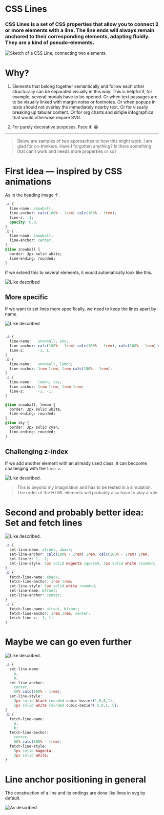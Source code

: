 # CSS Lines

### CSS Lines is a set of CSS properties that allow you to connect 2 or more elements with a line. The line ends will always remain anchored to their corresponding elements, adapting fluidly. They are a kind of pseudo-elements.

![Sketch of a CSS Line, connecting two elements.](img/v1-2-elements.png)

# Why?

1. Elements that belong together semantically and follow each other structurally can be separated visually in this way. This is helpful if, for example, several modals have to be opened. Or when text passages are to be visually linked with margin notes or footnotes. Or when popups in texts should not overlay the immediately nearby text. Or for visually breaking up tabular content. Or for org charts and simple infographics that would otherwise require SVG.

2. For purely decorative purposes. Face it! 😁

---

> Below are samples of two approaches to how this might work. I am glad for co-thinkers. Have I forgotten anything? Is there something that can’t work and needs more properties or so?

 
# First idea — inspired by CSS animations

As in the heading image ↑.

```css
.a {
  line-name: snowball;
  line-anchor: calc(100% - 1rem) calc(100% - 1rem);
  line-z: -1;
  opacity: 0.8;
}
.b {
  line-name: snowball;
  line-anchor: center;
}
@line snowball {
  border: 3px solid white;
  line-ending: rounded;
}
```
If we extend this to several elements, it would automatically look like this.

![Like described](img/v1-4-elements.png)

##  More specific

If we want to set lines more specifically, we need to keep the lines apart by name.

![Like described](img/v1-3-elements.png)


```css

.a {
  line-name:   snowball, sky;
  line-anchor: calc(100% - 1rem) calc(100% - 1rem), calc(100% - 1rem) calc(100% - 1rem);
  line-z:      -1, 1;
}
.b {
  line-name:   snowball, lemon;
  line-anchor: 1rem 1rem, 1rem calc(100% - 1rem);
}
.c {
  line-name:   lemon, sky;
  line-anchor: 1rem 1rem, 1rem 1rem;
  line-z:      -1, -1;
}

@line snowball, lemon {
  border: 3px solid white;
  line-ending: rounded;
}
@line sky {
  border: 3px solid cyan;
  line-ending: rounded;
}
```

## Challenging z-index
If we add another element with an allready used class, it can beccome challenging with the `line-z`. 

![Like described.](img/v1-4-elements-messy.png)
> This is beyond my imagination and has to be tested in a simulation. The order of the HTML elements will probably also have to play a role.



# Second and probably better idea: Set and fetch lines

![Like described.](img/v2-3-elements.png)

```css
.a {
  set-line-name: afront, aback;
  set-line-anchor: calc(100% - 1rem) 1rem, calc(100% - 1rem) 1rem;
  set-line-z: 1, -1;
  set-line-style: 3px solid magenta squared, 3px solid white rounded;
}
.b {
  fetch-line-name: aback;
  fetch-line-anchor: 1rem 1rem;
  set-line-style: 1px solid white rounded;
  set-line-name: bfront;
  set-line-anchor: center;
}
.c {
  fetch-line-name: afront, bfront;
  fetch-line-anchor: 1rem 1rem, center;
  fetch-line-z: -1, 1;
}
```

# Maybe we can go even further

![Like described.](img/v2-bezier.png)

```css
.a {
  set-line-name: 
    a, 
    b;
  set-line-anchor: 
    center, 
    50% calc(100% - 1rem);
  set-line-style: 
    3px solid black rounded cubic-bezier(1,0,0,1), 
    1px solid white rounded cubic-bezier(.5,0,1,.5);
}
.b {
  fetch-line-name: 
    a, 
    b;
  fetch-line-anchor: 
    center, 
    50% calc(100% - 1rem);
  fetch-line-style: 
    3px solid magenta, 
    3px solid white;
}
```

# Line anchor positioning in general

The construction of a line and its endings are done like lines in svg by default.

![As described.](img/line-anchor.png)